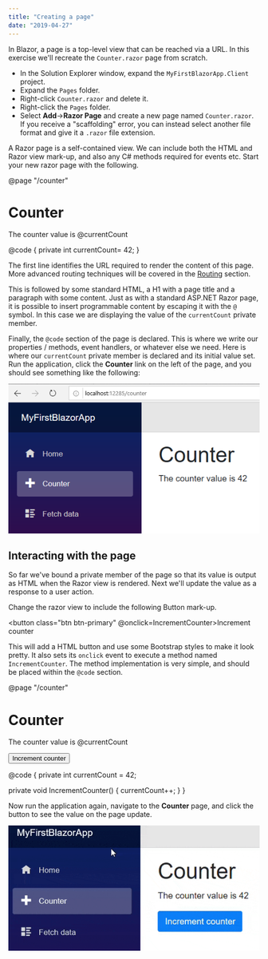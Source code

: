 ```yaml
---
title: "Creating a page"
date: "2019-04-27"
---
```


In Blazor, a page is a top-level view that can be reached via a URL. In this exercise we'll recreate the `Counter.razor` page from scratch.

- In the Solution Explorer window, expand the `MyFirstBlazorApp.Client` project.
- Expand the `Pages` folder.
- Right-click `Counter.razor` and delete it.
- Right-click the `Pages` folder.
- Select **Add**\->**Razor Page** and create a new page named `Counter.razor`. If you receive a "scaffolding" error, you can instead select another file format and give it a `.razor` file extension.

A Razor page is a self-contained view. We can include both the HTML and Razor view mark-up, and also any C# methods required for events etc. Start your new razor page with the following.

@page "/counter"

<h1>Counter</h1>
<p>The counter value is @currentCount</p>

@code {
     private int currentCount= 42;
}

The first line identifies the URL required to render the content of this page. More advanced routing techniques will be covered in the [Routing](http://blazor-university.com/routing/) section.

This is followed by some standard HTML, a H1 with a page title and a paragraph with some content. Just as with a standard ASP.NET Razor page, it is possible to insert programmable content by escaping it with the `@` symbol. In this case we are displaying the value of the `currentCount` private member.

Finally, the `@code` section of the page is declared. This is where we write our properties / methods, event handlers, or whatever else we need. Here is where our `currentCount` private member is declared and its initial value set. Run the application, click the **Counter** link on the left of the page, and you should see something like the following:

![](images/image-3.png)

## Interacting with the page

So far we've bound a private member of the page so that its value is output as HTML when the Razor view is rendered. Next we'll update the value as a response to a user action.

Change the razor view to include the following Button mark-up.

<button class="btn btn-primary" @onclick=IncrementCounter>Increment counter</button>

This will add a HTML button and use some Bootstrap styles to make it look pretty. It also sets its `onclick` event to execute a method named `IncrementCounter`. The method implementation is very simple, and should be placed within the `@code` section.

@page "/counter"

<h1>Counter</h1>
<p>The counter value is @currentCount</p>
<button class="btn btn-primary" @onclick=IncrementCounter>Increment counter</button>

@code {
  private int currentCount = 42;

  private void IncrementCounter()
  {
    currentCount++;
  }
}

Now run the application again, navigate to the **Counter** page, and click the button to see the value on the page update.

![](images/CounterInteraction.gif)

